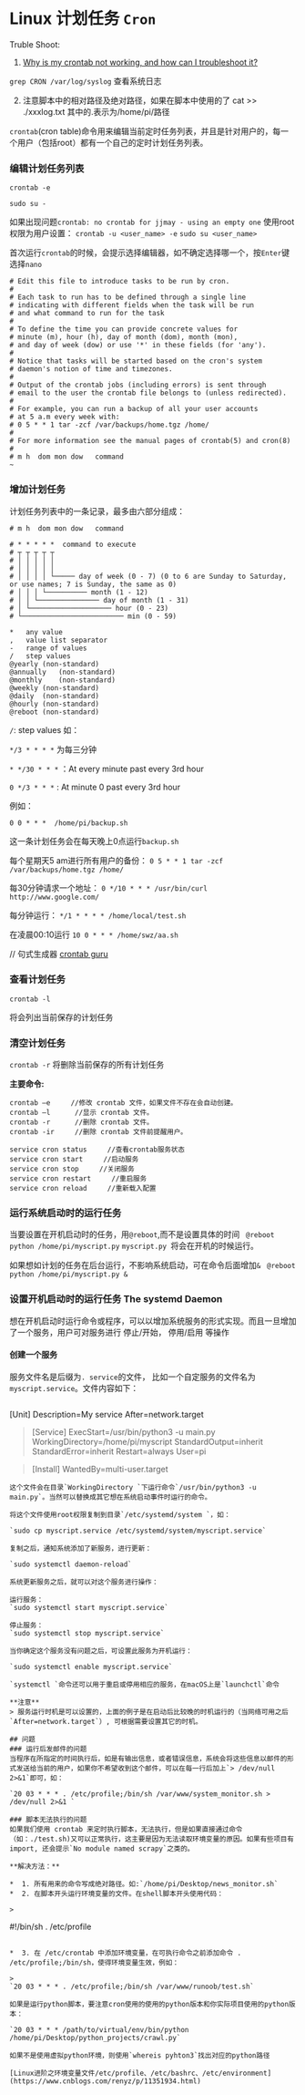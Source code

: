 # Linux 计划任务 `Cron`

Truble Shoot:

1. [Why is my crontab not working, and how can I troubleshoot it?](https://serverfault.com/questions/449651/why-is-my-crontab-not-working-and-how-can-i-troubleshoot-it?newreg=1345265e1c3840a7a26181bd227f9fc5)

`grep CRON /var/log/syslog` 查看系统日志

2. 注意脚本中的相对路径及绝对路径，如果在脚本中使用的了 cat >> ./xxxlog.txt 其中的.表示为/home/pi/路径

`crontab`(cron table)命令用来编辑当前定时任务列表，并且是针对用户的，每一个用户（包括root）都有一个自己的定时计划任务列表。

### 编辑计划任务列表

	crontab -e

`sudo su -`

>
如果出现问题`crontab: no crontab for jjmay - using an empty one`
使用root权限为用户设置：
`crontab -u <user_name> -e`
`sudo su <user_name>`
	
首次运行`crontab`的时候，会提示选择编辑器，如不确定选择哪一个，按`Enter`键选择`nano`


```
# Edit this file to introduce tasks to be run by cron.
#
# Each task to run has to be defined through a single line
# indicating with different fields when the task will be run
# and what command to run for the task
#
# To define the time you can provide concrete values for
# minute (m), hour (h), day of month (dom), month (mon),
# and day of week (dow) or use '*' in these fields (for 'any').
#
# Notice that tasks will be started based on the cron's system
# daemon's notion of time and timezones.
#
# Output of the crontab jobs (including errors) is sent through
# email to the user the crontab file belongs to (unless redirected).
#
# For example, you can run a backup of all your user accounts
# at 5 a.m every week with:
# 0 5 * * 1 tar -zcf /var/backups/home.tgz /home/
#
# For more information see the manual pages of crontab(5) and cron(8)
#
# m h  dom mon dow   command
~                             
```
	
### 增加计划任务

计划任务列表中的一条记录，最多由六部分组成：

`# m h  dom mon dow   command`

```
# * * * * *  command to execute
# ┬ ┬ ┬ ┬ ┬
# │ │ │ │ │
# │ │ │ │ │
# │ │ │ │ └───── day of week (0 - 7) (0 to 6 are Sunday to Saturday, or use names; 7 is Sunday, the same as 0)
# │ │ │ └────────── month (1 - 12)
# │ │ └─────────────── day of month (1 - 31)
# │ └──────────────────── hour (0 - 23)
# └───────────────────────── min (0 - 59)
```

```
*	any value
,	value list separator
-	range of values
/	step values
@yearly	(non-standard)
@annually	(non-standard)
@monthly	(non-standard)
@weekly	(non-standard)
@daily	(non-standard)
@hourly	(non-standard)
@reboot	(non-standard)
```

`/`: step values
如：

`*/3 * * * *` 为每三分钟

`* */30 * * *` ：At every minute past every 3rd hour

`0 */3 * * *` : At minute 0 past every 3rd hour

例如：

`0 0 * * *  /home/pi/backup.sh`

这一条计划任务会在每天晚上0点运行`backup.sh`

每个星期天5 am进行所有用户的备份：
`0 5 * * 1 tar -zcf /var/backups/home.tgz /home/`

每30分钟请求一个地址：
`0 */10 * * * /usr/bin/curl http://www.google.com/`

每分钟运行：
`*/1 * * * * /home/local/test.sh`

在凌晨00:10运行
`10 0 * * * /home/swz/aa.sh`

// 句式生成器
[crontab guru](https://crontab.guru/#*_*/30_*_*_*)

### 查看计划任务

`crontab -l`

将会列出当前保存的计划任务

### 清空计划任务

`crontab -r`
将删除当前保存的所有计划任务

**主要命令:**

```
crontab –e     //修改 crontab 文件，如果文件不存在会自动创建。 
crontab –l      //显示 crontab 文件。 
crontab -r      //删除 crontab 文件。
crontab -ir     //删除 crontab 文件前提醒用户。

service cron status     //查看crontab服务状态
service cron start     //启动服务 
service cron stop     //关闭服务 
service cron restart     //重启服务 
service cron reload     //重新载入配置
```

### 运行系统启动时的运行任务
当要设置在开机启动时的任务，用`@reboot`,而不是设置具体的时间
` @reboot python /home/pi/myscript.py` 
`myscript.py `将会在开机的时候运行。

如果想如计划的任务在后台运行，不影响系统启动，可在命令后面增加`&`
` @reboot python /home/pi/myscript.py &`

### 设置开机启动时的运行任务 The systemd Daemon
想在开机启动时运行命令或程序，可以以增加系统服务的形式实现。而且一旦增加了一个服务，用户可对服务进行 停止/开始， 停用/启用 等操作

#### 创建一个服务
服务文件名是后缀为`. service`的文件， 比如一个自定服务的文件名为`myscript.service`。文件内容如下：

>
>```
[Unit]
Description=My service
After=network.target

>[Service]
ExecStart=/usr/bin/python3 -u main.py
WorkingDirectory=/home/pi/myscript
StandardOutput=inherit
StandardError=inherit
Restart=always
User=pi

>[Install]
WantedBy=multi-user.target
```
这个文件会在目录`WorkingDirectory `下运行命令`/usr/bin/python3 -u main.py`。当然可以替换成其它想在系统启动事件时运行的命令。

将这个文件使用root权限复制到目录`/etc/systemd/system `，如：

`sudo cp myscript.service /etc/systemd/system/myscript.service`

复制之后，通知系统添加了新服务，进行更新：

`sudo systemctl daemon-reload`

系统更新服务之后，就可以对这个服务进行操作：

运行服务：
`sudo systemctl start myscript.service`

停止服务：
`sudo systemctl stop myscript.service`

当你确定这个服务没有问题之后，可设置此服务为开机运行：

`sudo systemctl enable myscript.service`

`systemctl `命令还可以用于重启或停用相应的服务，在macOS上是`launchctl`命令

**注意**
> 服务运行时机是可以设置的，上面的例子是在启动后比较晚的时机运行的（当网络可用之后`After=network.target`）, 可根据需要设置其它的时机。

## 问题
### 运行后发邮件的问题
当程序在所指定的时间执行后，如是有输出信息，或者错误信息，系统会将这些信息以邮件的形式发送给当前的用户，如果你不希望收到这个邮件，可以在每一行后加上`> /dev/null 2>&1`即可，如：

`20 03 * * * . /etc/profile;/bin/sh /var/www/system_monitor.sh > /dev/null 2>&1 `

### 脚本无法执行的问题
如果我们使用 crontab 来定时执行脚本，无法执行，但是如果直接通过命令（如：./test.sh)又可以正常执行，这主要是因为无法读取环境变量的原因。如果有些项目有import, 还会提示`No module named scrapy`之类的。

**解决方法：**

*  1. 所有用来的命令写成绝对路径。如:`/home/pi/Desktop/news_monitor.sh`
*  2. 在脚本开头运行环境变量的文件。在shell脚本开头使用代码：

>
```
#!/bin/sh
. /etc/profile
```

*  3. 在 /etc/crontab 中添加环境变量，在可执行命令之前添加命令 . /etc/profile;/bin/sh，使得环境变量生效，例如：

>
`20 03 * * * . /etc/profile;/bin/sh /var/www/runoob/test.sh`

如果是运行python脚本，要注意cron使用的使用的python版本和你实际项目使用的python版本：

`20 03 * * * /path/to/virtual/env/bin/python /home/pi/Desktop/python_projects/crawl.py`

如果不是使用虚拟python环境，则使用`whereis pyhton3`找出对应的python路径

[Linux进阶之环境变量文件/etc/profile、/etc/bashrc、/etc/environment](https://www.cnblogs.com/renyz/p/11351934.html)

